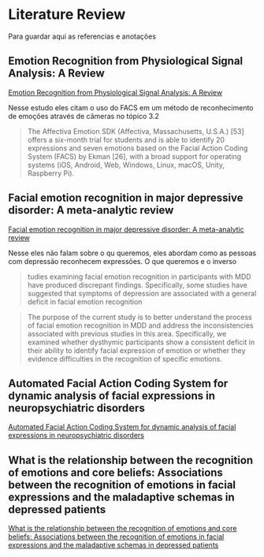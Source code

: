 # Literature Review

Para guardar aqui as referencias e anotações

## Emotion Recognition from Physiological Signal Analysis: A Review

[Emotion Recognition from Physiological Signal Analysis: A Review](https://www.sciencedirect.com/science/article/pii/S157106611930009X)

Nesse estudo eles citam o uso do FACS em um método de reconhecimento de emoções através de câmeras no tópico 3.2

> The Affectiva Emotion SDK (Affectiva, Massachusetts, U.S.A.) [53] offers a six-month trial for students and is able to identify 20 expressions and seven emotions based on the Facial Action Coding System (FACS) by Ekman [26], with a broad support for operating systems (iOS, Android, Web, Windows, Linux, macOS, Unity, Raspberry Pi).

## Facial emotion recognition in major depressive disorder: A meta-analytic review 

[Facial emotion recognition in major depressive disorder: A meta-analytic review ](https://www.sciencedirect.com/science/article/abs/pii/S016503272100639X)

Nesse eles não falam sobre o qu queremos, eles abordam como as pessoas com depressão reconhecem expressões. O que queremos e o inverso

> tudies examining facial emotion recognition in participants with MDD have produced discrepant findings. Specifically, some studies have suggested that symptoms of depression are associated with a general deficit in facial emotion recognition

>The purpose of the current study is to better understand the process of facial emotion recognition in MDD and address the inconsistencies associated with previous studies in this area. Specifically, we examined whether dysthymic participants show a consistent deficit in their ability to identify facial expression of emotion or whether they evidence difficulties in the recognition of specific emotions.

## Automated Facial Action Coding System for dynamic analysis of facial expressions in neuropsychiatric disorders

[Automated Facial Action Coding System for dynamic analysis of facial expressions in neuropsychiatric disorders](https://www.sciencedirect.com/science/article/abs/pii/S016502701100358X)


## What is the relationship between the recognition of emotions and core beliefs: Associations between the recognition of emotions in facial expressions and the maladaptive schemas in depressed patients

[What is the relationship between the recognition of emotions and core beliefs: Associations between the recognition of emotions in facial expressions and the maladaptive schemas in depressed patients](https://www.sciencedirect.com/science/article/abs/pii/S0005791610000807)